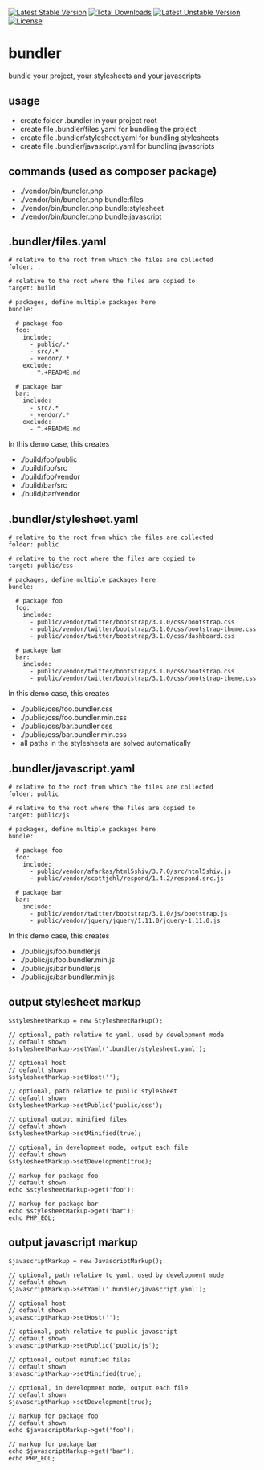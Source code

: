 [![Latest Stable Version](https://poser.pugx.org/elnebuloso/bundler/v/stable.png)](https://packagist.org/packages/elnebuloso/bundler) [![Total Downloads](https://poser.pugx.org/elnebuloso/bundler/downloads.png)](https://packagist.org/packages/elnebuloso/bundler) [![Latest Unstable Version](https://poser.pugx.org/elnebuloso/bundler/v/unstable.png)](https://packagist.org/packages/elnebuloso/bundler) [![License](https://poser.pugx.org/elnebuloso/bundler/license.png)](https://packagist.org/packages/elnebuloso/bundler)

# bundler

bundle your project, your stylesheets and your javascripts

## usage

 * create folder .bundler in your project root
 * create file .bundler/files.yaml for bundling the project
 * create file .bundler/stylesheet.yaml for bundling stylesheets
 * create file .bundler/javascript.yaml for bundling javascripts

## commands (used as composer package)

 * ./vendor/bin/bundler.php
 * ./vendor/bin/bundler.php bundle:files
 * ./vendor/bin/bundler.php bundle:stylesheet
 * ./vendor/bin/bundler.php bundle:javascript

## .bundler/files.yaml

```
# relative to the root from which the files are collected
folder: .

# relative to the root where the files are copied to
target: build

# packages, define multiple packages here
bundle:

  # package foo
  foo:
    include:
      - public/.*
      - src/.*
      - vendor/.*
    exclude:
      - ^.+README.md

  # package bar
  bar:
    include:
      - src/.*
      - vendor/.*
    exclude:
      - ^.+README.md
```

In this demo case, this creates

 * ./build/foo/public
 * ./build/foo/src
 * ./build/foo/vendor
 * ./build/bar/src
 * ./build/bar/vendor

## .bundler/stylesheet.yaml

```
# relative to the root from which the files are collected
folder: public

# relative to the root where the files are copied to
target: public/css

# packages, define multiple packages here
bundle:

  # package foo
  foo:
    include:
      - public/vendor/twitter/bootstrap/3.1.0/css/bootstrap.css
      - public/vendor/twitter/bootstrap/3.1.0/css/bootstrap-theme.css
      - public/vendor/twitter/bootstrap/3.1.0/css/dashboard.css

  # package bar
  bar:
    include:
      - public/vendor/twitter/bootstrap/3.1.0/css/bootstrap.css
      - public/vendor/twitter/bootstrap/3.1.0/css/bootstrap-theme.css
```

In this demo case, this creates

 * ./public/css/foo.bundler.css
 * ./public/css/foo.bundler.min.css
 * ./public/css/bar.bundler.css
 * ./public/css/bar.bundler.min.css
 * all paths in the stylesheets are solved automatically

## .bundler/javascript.yaml

```
# relative to the root from which the files are collected
folder: public

# relative to the root where the files are copied to
target: public/js

# packages, define multiple packages here
bundle:

  # package foo
  foo:
    include:
      - public/vendor/afarkas/html5shiv/3.7.0/src/html5shiv.js
      - public/vendor/scottjehl/respond/1.4.2/respond.src.js

  # package bar
  bar:
    include:
      - public/vendor/twitter/bootstrap/3.1.0/js/bootstrap.js
      - public/vendor/jquery/jquery/1.11.0/jquery-1.11.0.js
```

In this demo case, this creates

 * ./public/js/foo.bundler.js
 * ./public/js/foo.bundler.min.js
 * ./public/js/bar.bundler.js
 * ./public/js/bar.bundler.min.js

## output stylesheet markup

```
$stylesheetMarkup = new StylesheetMarkup();

// optional, path relative to yaml, used by development mode
// default shown
$stylesheetMarkup->setYaml('.bundler/stylesheet.yaml');

// optional host
// default shown
$stylesheetMarkup->setHost('');

// optional, path relative to public stylesheet
// default shown
$stylesheetMarkup->setPublic('public/css');

// optional output minified files
// default shown
$stylesheetMarkup->setMinified(true);

// optional, in development mode, output each file
// default shown
$stylesheetMarkup->setDevelopment(true);

// markup for package foo
// default shown
echo $stylesheetMarkup->get('foo');

// markup for package bar
echo $stylesheetMarkup->get('bar');
echo PHP_EOL;
```

## output javascript markup

```
$javascriptMarkup = new JavascriptMarkup();

// optional, path relative to yaml, used by development mode
// default shown
$javascriptMarkup->setYaml('.bundler/javascript.yaml');

// optional host
// default shown
$javascriptMarkup->setHost('');

// optional, path relative to public javascript
// default shown
$javascriptMarkup->setPublic('public/js');

// optional, output minified files
// default shown
$javascriptMarkup->setMinified(true);

// optional, in development mode, output each file
// default shown
$javascriptMarkup->setDevelopment(true);

// markup for package foo
// default shown
echo $javascriptMarkup->get('foo');

// markup for package bar
echo $javascriptMarkup->get('bar');
echo PHP_EOL;
```

